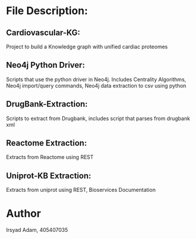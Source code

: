 # File Description:

## Cardiovascular-KG:
Project to build a Knowledge graph with unified cardiac proteomes

## Neo4j Python Driver: 
Scripts that use the python driver in Neo4j. Includes Centrality Algorithms, Neo4j import/query commands, Neo4j data extraction to csv using python

## DrugBank-Extraction:
Scripts to extract from Drugbank, includes script that parses from drugbank xml

## Reactome Extraction:
Extracts from Reactome using REST

## Uniprot-KB Extraction:
Extracts from uniprot using REST, Bioservices Documentation

# Author
Irsyad Adam, 405407035
